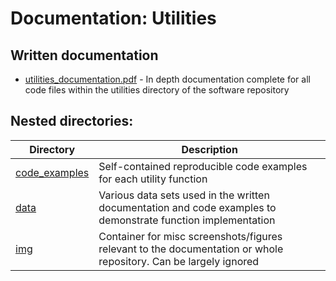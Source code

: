 # Documentation: Utilities

## Written documentation

* [utilities_documentation.pdf](utilities_documentation.pdf) - In depth documentation complete for all code files within the utilities directory of the software repository

## Nested directories:

| Directory | Description |
|-|-|
| [code_examples](code_examples/) | Self-contained reproducible code examples for each utility function |
| [data](data/) | Various data sets used in the written documentation and code examples to demonstrate function implementation |
| [img](img/) | Container for misc screenshots/figures relevant to the documentation or whole repository. Can be largely ignored |